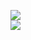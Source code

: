 [![](https://img.shields.io/badge/Made%20With-Github%20Spray-lightgrey.svg?style=for-the-badge&logo=github)](https://github.com/Annihil/github-spray#6966)  
[![](https://i.imgur.com/2DrTn0Z.gif)](https://github.com/Annihil/github-spray)